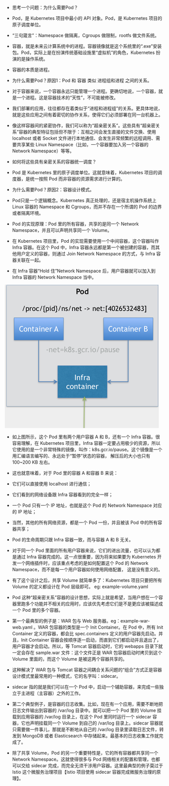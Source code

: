 - 思考一个问题：为什么需要Pod？

- Pod，是 Kubernetes 项目中最小的 API 对象。Pod，是 Kubernetes 项目的原子调度单位。
- “三句箴言”：Namespace 做隔离，Cgroups 做限制，rootfs 做文件系统。
- 容器，就是未来云计算系统中的进程。容器镜像就是这个系统里的“.exe”安装包。Pod，实际上是在扮演传统基础设施里“虚拟机”的角色，Kubernetes
  扮演的是操作系统。
- 容器的本质是进程。

- 为什么需要Pod？原因1：Pod 和 容器 类似 进程组和进程 之间的关系。
- 对于容器来说，一个容器永远只能管理一个进程。更确切地说，一个容器，就是一个进程。这是容器技术的“天性”，不可能被修改。
- 我们部署的应用，往往都存在着类似于“进程和进程组”的关系。更具体地说，就是这些应用之间有着密切的协作关系，使得它们必须部署在同一台机器上。
- 像这样容器间的紧密协作，我们可以称为“超亲密关系”。这些具有“超亲密关系”容器的典型特征包括但不限于：互相之间会发生直接的文件交换、使用
  localhost 或者 Socket 文件进行本地通信、会发生非常频繁的远程调用、需要共享某些 Linux Namespace（比如，一个容器要加入另一个容器的
  Network Namespace）等等。
- 如何将这些具有亲密关系的容器统一调度？
- Pod 是 Kubernetes 里的原子调度单位。这就意味着，Kubernetes 项目的调度器，是统一按照 Pod 而非容器的资源需求进行计算的。


- 为什么需要Pod？原因2：容器设计模式。
- Pod只是一个逻辑概念。Kubernetes 真正处理的，还是宿主机操作系统上 Linux 容器的 Namespace 和
  Cgroups，而并不存在一个所谓的 Pod 的边界或者隔离环境。
- Pod 的实现原理：Pod 里的所有容器，共享的是同一个 Network Namespace，并且可以声明共享同一个 Volume。
- 在 Kubernetes 项目里，Pod 的实现需要使用一个中间容器，这个容器叫作 Infra 容器。在这个 Pod 中，Infra
  容器永远都是第一个被创建的容器，而其他用户定义的容器，则通过 Join Network Namespace 的方式，与 Infra 容器关联在一起。
- 在 Infra 容器“Hold 住”Network Namespace 后，用户容器就可以加入到 Infra 容器的 Network Namespace 当中。

![img.png](img.png)

- 如上图所示，这个 Pod 里有两个用户容器 A 和 B，还有一个 Infra 容器。很容易理解，在 Kubernetes 项目里，Infra
  容器一定要占用极少的资源，所以它使用的是一个非常特殊的镜像，叫作：k8s.gcr.io/pause。这个镜像是一个用汇编语言编写的、永远处于“暂停”状态的容器，
  解压后的大小也只有 100~200 KB 左右。
- 这也就意味着，对于 Pod 里的容器 A 和容器 B 来说：
- 它们可以直接使用 localhost 进行通信；
- 它们看到的网络设备跟 Infra 容器看到的完全一样；
- 一个 Pod 只有一个 IP 地址，也就是这个 Pod 的 Network Namespace 对应的 IP 地址；
- 当然，其他的所有网络资源，都是一个 Pod 一份，并且被该 Pod 中的所有容器共享；
- Pod 的生命周期只跟 Infra 容器一致，而与容器 A 和 B 无关。
- 对于同一个 Pod 里面的所有用户容器来说，它们的进出流量，也可以认为都是通过 Infra 容器完成的。这一点很重要，因为将来如果要为
  Kubernetes 开发一个网络插件时，应该重点考虑的是如何配置这个 Pod 的 Network Namespace，而不是每一个用户容器如何使用网络配置，
  这是没有意义的。

- 有了这个设计之后，共享 Volume 就简单多了：Kubernetes 项目只要把所有 Volume 的定义都设计在 Pod 层级即可。 eg:
  example-volume.yaml


- Pod 这种“超亲密关系”容器的设计思想，实际上就是希望，当用户想在一个容器里跑多个功能并不相关的应用时，应该优先考虑它们是不是更应该被描述成一个
  Pod 里的多个容器。
- 第一个最典型的例子是：WAR 包与 Web 服务器。eg：example-war-web.yaml 。WAR 包容器的类型是一个 Init Container。在 Pod 中，所有
  Init Container 定义的容器，都会比 spec.containers 定义的用户容器先启动。并且，Init Container
  容器会按顺序逐一启动，而直到它们都启动并且退出了，用户容器才会启动。所以，等 Tomcat 容器启动时，它的 webapps 目录下就一定会存在
  sample.war 文件：这个文件正是 WAR 包容器启动时拷贝到这个 Volume 里面的，而这个 Volume 是被这两个容器共享的。
- 这种解决了 WAR 包与 Tomcat 容器之间耦合关系问题的“组合”方式正是容器设计模式里最常用的一种模式，它的名字叫：sidecar。
- sidecar 指的就是我们可以在一个 Pod 中，启动一个辅助容器，来完成一些独立于主进程（主容器）之外的工作。
- 第二个典型例子，是容器的日志收集。比如，现在有一个应用，需要不断地把日志文件输出到容器的 /var/log 目录中。就可以把一个 Pod
  里的 Volume 挂载到应用容器的 /var/log 目录上，在这个 Pod 里同时运行一个 sidecar 容器，它也声明挂载同一个 Volume 到自己的
  /var/log 目录上。sidecar 容器就只需要做一件事儿，那就是不断地从自己的 /var/log 目录里读取日志文件，转发到 MongoDB 或者
  Elasticsearch 中存储起来。最基本的日志收集工作就完成了。

- 除了共享 Volume，Pod 的另一个重要特性是，它的所有容器都共享同一个 Network Namespace。这就使得很多与 Pod 网络相关的配置和管理，也都可以交给
  sidecar 完成，而完全无须干涉用户容器。这里最典型的例子莫过于 Istio 这个微服务治理项目【Istio 项目使用 sidecar
  容器完成微服务治理的原理】。
